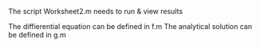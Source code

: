 The script Worksheet2.m needs to run & view results

The diffierential equation can be defined in f.m
The analytical solution can be defined in g.m